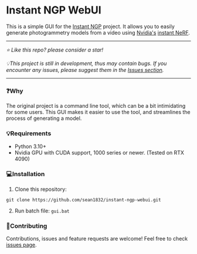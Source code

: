 # Instant NGP WebUI

This is a simple GUI for the [Instant NGP](https://github.com/NVlabs/instant-ngp) project. It allows you to easily generate photogrammetry models from a video using [Nvidia's](https://www.nvidia.com/en-us/) [instant NeRF](https://blogs.nvidia.com/blog/instant-nerf-research-3d-ai/).

---

*⭐️ Like this repo? please consider a star!*

*💡This project is still in development, thus may contain bugs. If you encounter any issues, please suggest them in the [Issues section](https://github.com/sean1832/instant-ngp-webui/issues).*

---

### ❓Why
The original project is a command line tool, which can be a bit intimidating for some users. This GUI makes it easier to use the tool, and streamlines the process of generating a model.

### 💡Requirements
- Python 3.10+
- Nvidia GPU with CUDA support, 1000 series or newer. (Tested on RTX 4090)


### 💻Installation
1. Clone this repository: 

```shell
git clone https://github.com/sean1832/instant-ngp-webui.git
```

2. Run batch file: `gui.bat`

### 🤝Contributing
Contributions, issues and feature requests are welcome! Feel free to check [issues page](https://github.com/sean1832/instant-ngp-webui/issues).
